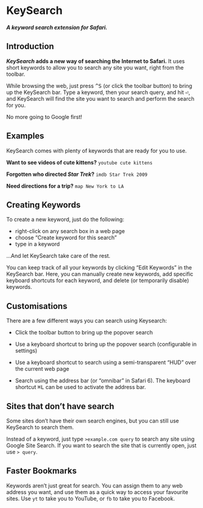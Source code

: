 # KeySearch

**_A keyword search extension for Safari._**

## Introduction

**_KeySearch_ adds a new way of searching the Internet to Safari.** It uses short keywords to allow you to search any site you want, right from the toolbar.

While browsing the web, just press <kbd title="Control-S">^S</kbd> (or click the toolbar button) to bring up the KeySearch bar. Type a keyword, then your search query, and hit <kbd title="Return">⏎</kbd>, and KeySearch will find the site you want to search and perform the search for you. 

No more going to Google first!

## Examples

KeySearch comes with plenty of keywords that are ready for you to use.

**Want to see videos of cute kittens?** `youtube cute kittens`

**Forgotten who directed *Star Trek*?** `imdb Star Trek 2009`

**Need directions for a trip?** `map New York to LA`

## Creating Keywords

To create a new keyword, just do the following:

- right-click on any search box in a web page 
- choose “Create keyword for this search” 
- type in a keyword

…And let KeySearch take care of the rest.

You can keep track of all your keywords by clicking “Edit Keywords” in the KeySearch bar. Here, you can manually create new keywords, add specific keyboard shortcuts for each keyword, and delete (or temporarily disable) keywords.

## Customisations

There are a few different ways you can search using Keysearch:

- Click the toolbar button to bring up the popover search

- Use a keyboard shortcut to bring up the popover search (configurable in settings)

- Use a keyboard shortcut to search using a semi-transparent “HUD” over the current web page

- Search using the address bar (or “omnibar” in Safari 6). The keyboard shortcut <kbd title="Command-L">⌘L</kbd> can be used to activate the address bar.

## Sites that don’t have search

Some sites don’t have their own search engines, but you can still use KeySearch to search them. 

Instead of a keyword, just type `>example.com query` to search any site using Google Site Search. If you want to search the site that is currently open, just use `> query`.

## Faster Bookmarks

Keywords aren’t just great for search. You can assign them to any web address you want, and use them as a quick way to access your favourite sites. Use `yt` to take you to YouTube, or `fb` to take you to Facebook.
